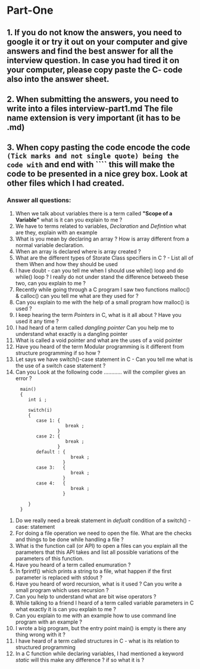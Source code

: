 # Part-One #

## 1. If you do not know the answers, you need to  google it or try it out on your computer and give answers and find the best answer for all the interview question. In case you had tired it on your computer, please copy paste the C- code also into the answer sheet.

## 2. When submitting the answers, you need to write into a files interview-part1.md The file name extension is very important (it has to be .md)

## 3. When copy pasting the code encode the code ```` (Tick marks and not single quote) being the code with ```` and end with ```` this will make the code to be presented in a nice grey box. Look at other files which I had created.

### Answer all questions:

1. When we talk about variables there is a term called **"Scope of a Variable"** what is it can you explain to me ?
1. We have to terms related to variables, *Declaration* and *Defintion* what are they, explain with an example
1. What is you mean by declaring an array ? How is array different from a normal variable declaration. 
1. When an array is declared where is array created ?
1. What are the different types of Storate Class specifiers in C ? - List all of them  When and how they should be used
1. I have doubt - can you tell me when I should use while() loop and do while() loop ? I really do not under stand the difference betweeb these two, can you explain to me  ? 
1. Recently while going through a C program I saw two functions  malloc() & calloc() can you tell me what are they used for ?
1. Can you explain to me with the help of a small program how malloc() is used ?
1. I keep hearing the term *Pointers* in C, what is it all about ? Have you used it any time ?
1. I had heard of a term called  *dangling pointer* Can you help me to understand what exactly is a dangling pointer
1. What is called a void pointer and what are the uses of a void pointer
1. Have you heard of the term  Modular programming is it different from  structure programming if so how ?
1. Let says we have switch()-case statement in C - Can you tell me what  is the use of a switch case statement ?
1. Can you Look at the following code ............ will the compiler gives an error ? 
   
````
     main()
     {
        int i ;
        
        switch(i)
        {
           case 1: {
                      break ;
                   }
           case 2: {
                      break ;
                   }
           default : {
                        break ;
                     }
           case 3:   {
                        break ;
                     }
           case 4:   {
                        break ;
                     }
                    
        }
     }

``````
1.  Do we really need a break statement in *defualt* condition of a switch() - case: statement
1.  For doing a file operation we need to open the file. What are the checks and things to be done while handling a file ?
1.  What is the function call (or API) to open a files can you  explain all the parameters that this API takes and list all possible variations of the parameters of this function.
1. Have you heard of a term called enumuration ?
1. In fprintf() which prints a string to a file, what happen if the first parameter is replaced with stdout ?
1. Have you heard of word recursion, what is it used ? Can you write a small program which uses recursion ?
1. Can you help to understand what are bit wise operators ?
1. While talking to a friend I heard of a term called variable parameters in C what exactly it is  can you explain to me ?
1. Can you explain to me with an example how to use command line program with an example ?
1. I wrote a big program, but the entry point main() is empty is there any thing wrong with it ?
1. I have heard of a term called structures in C - what is its relation to structured programming
1. In a  C function while declaring variables, I had mentioned a keyword *static* will this make any difference ? if so what it is ?
